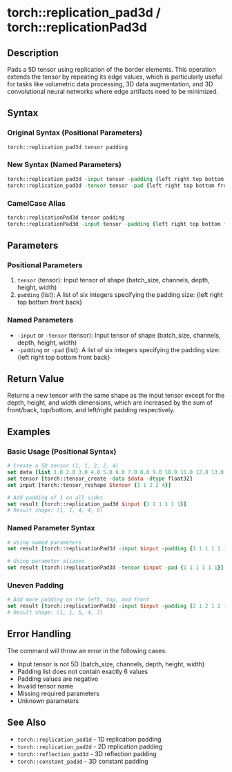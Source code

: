 # torch::replication_pad3d / torch::replicationPad3d

## Description
Pads a 5D tensor using replication of the border elements. This operation extends the tensor by repeating its edge values, which is particularly useful for tasks like volumetric data processing, 3D data augmentation, and 3D convolutional neural networks where edge artifacts need to be minimized.

## Syntax

### Original Syntax (Positional Parameters)
```tcl
torch::replication_pad3d tensor padding
```

### New Syntax (Named Parameters)
```tcl
torch::replication_pad3d -input tensor -padding {left right top bottom front back}
torch::replication_pad3d -tensor tensor -pad {left right top bottom front back}
```

### CamelCase Alias
```tcl
torch::replicationPad3d tensor padding
torch::replicationPad3d -input tensor -padding {left right top bottom front back}
```

## Parameters

### Positional Parameters
1. `tensor` (tensor): Input tensor of shape (batch_size, channels, depth, height, width)
2. `padding` (list): A list of six integers specifying the padding size: {left right top bottom front back}

### Named Parameters
- `-input` or `-tensor` (tensor): Input tensor of shape (batch_size, channels, depth, height, width)
- `-padding` or `-pad` (list): A list of six integers specifying the padding size: {left right top bottom front back}

## Return Value
Returns a new tensor with the same shape as the input tensor except for the depth, height, and width dimensions, which are increased by the sum of front/back, top/bottom, and left/right padding respectively.

## Examples

### Basic Usage (Positional Syntax)
```tcl
# Create a 5D tensor (1, 1, 2, 2, 4)
set data [list 1.0 2.0 3.0 4.0 5.0 6.0 7.0 8.0 9.0 10.0 11.0 12.0 13.0 14.0 15.0 16.0]
set tensor [torch::tensor_create -data $data -dtype float32]
set input [torch::tensor_reshape $tensor {1 1 2 2 4}]

# Add padding of 1 on all sides
set result [torch::replication_pad3d $input {1 1 1 1 1 1}]
# Result shape: (1, 1, 4, 4, 6)
```

### Named Parameter Syntax
```tcl
# Using named parameters
set result [torch::replicationPad3d -input $input -padding {1 1 1 1 1 1}]

# Using parameter aliases
set result [torch::replicationPad3d -tensor $input -pad {1 1 1 1 1 1}]
```

### Uneven Padding
```tcl
# Add more padding on the left, top, and front
set result [torch::replicationPad3d -input $input -padding {2 1 2 1 2 1}]
# Result shape: (1, 1, 5, 4, 7)
```

## Error Handling

The command will throw an error in the following cases:
- Input tensor is not 5D (batch_size, channels, depth, height, width)
- Padding list does not contain exactly 6 values
- Padding values are negative
- Invalid tensor name
- Missing required parameters
- Unknown parameters

## See Also
- `torch::replication_pad1d` - 1D replication padding
- `torch::replication_pad2d` - 2D replication padding
- `torch::reflection_pad3d` - 3D reflection padding
- `torch::constant_pad3d` - 3D constant padding 